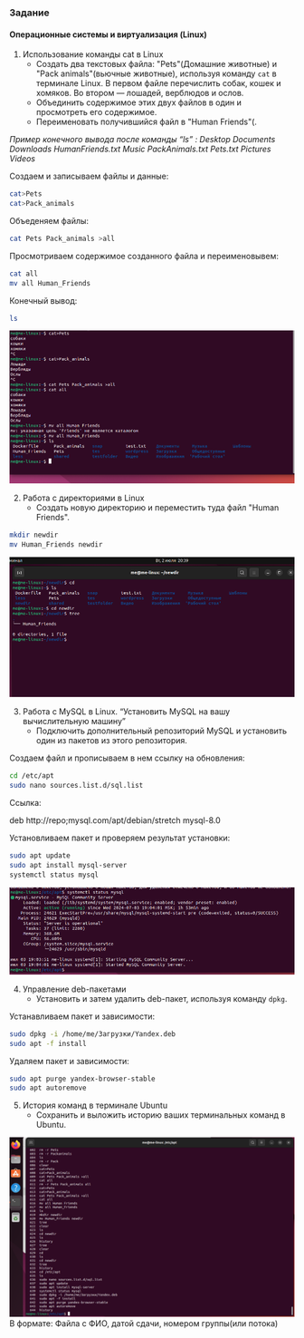 ### Задание 

#### Операционные системы и виртуализация (Linux)

1. Использование команды cat в Linux
   - Создать два текстовых файла: "Pets"(Домашние животные) и "Pack animals"(вьючные животные), используя команду `cat` в терминале Linux. В первом файле перечислить собак, кошек и хомяков. Во втором — лошадей, верблюдов и ослов.
   - Объединить содержимое этих двух файлов в один и просмотреть его содержимое.
   - Переименовать получившийся файл в "Human Friends"(.

*Пример конечного вывода после команды “ls” :
Desktop Documents Downloads  HumanFriends.txt  Music  PackAnimals.txt  Pets.txt  Pictures  Videos*

Cоздаем и записываем файлы и данные:
``` bash
cat>Pets
cat>Pack_animals
```
Объеденяем файлы:
``` bash
cat Pets Pack_animals >all
```
Просмотриваем содержимое созданного файла и переименовывем:
``` bash
cat all
mv all Human_Friends
```
Конечный вывод:
``` bash
ls
```
![](png/1.png)

2. Работа с директориями в Linux
   - Создать новую директорию и переместить туда файл "Human Friends".
 
 ``` bash
mkdir newdir      
mv Human_Friends newdir
```
![](png/2.png)

3. Работа с MySQL в Linux. “Установить MySQL на вашу вычислительную машину”
   - Подключить дополнительный репозиторий MySQL и установить один из пакетов из этого репозитория.

Создаем файл и прописываем в нем ссылку на обновления:
 ``` bash
 cd /etc/apt                       
sudo nano sources.list.d/sql.list  
```
Ссылка:

deb http://repo;mysql.​com/apt/debian/stretch mysql-8.0

Установливаем пакет и проверяем результат установки:
 ``` bash
 sudo apt update            
sudo apt install mysql-server  
systemctl status mysql
```
![](png/3.png)

4. Управление deb-пакетами
   - Установить и затем удалить deb-пакет, используя команду `dpkg`.
   
 Устанавливаем пакет и зависимости:
``` bash
sudo dpkg -i /home/me/Загрузки/Yandex.deb 
sudo apt -f install
```
Удаляем пакет и зависимости:
``` bash
sudo apt purge yandex-browser-stable 
sudo apt autoremove 
```


5. История команд в терминале Ubuntu
   - Сохранить и выложить историю ваших терминальных команд в Ubuntu.

![](png/5.png)
В формате: Файла с ФИО, датой сдачи, номером группы(или потока)